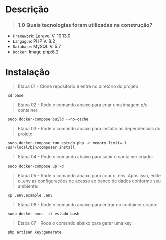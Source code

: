 # Descrição

   > ### 1.0 Quais tecnologias foram utilizadas na construção?
   - `Framework`: Laravel V. 10.13.0
   - `Langague`: PHP V. 8.2
   - `Database`: MySQL V. 5.7
   - `Docker`: Image php:8.2
    
# Instalação

>    Etapa 01 - Clone repositório e entre no diretório do projeto
    
     cd base
    
>    Etapa 02 - Rode o comando abaixo para criar uma imagem p/o container:
    
     sudo docker-compose build --no-cache
    
>    Etapa 03 - Rode o comando abaixo para instalar as dependências do projeto:
    
     sudo docker-compose run estudo php -d memory_limit=-1 /usr/local/bin/composer install

>    Etapa 04 - Rode o comando abaixo para subir o container criado:

     sudo docker-compose up -d

>    Etapa 05 - Rode o comando abaixo para criar o .env. Após isso, edite o .env as configurações de acesso ao  banco de dados conforme seu ambiente:

     cp .env.example .env
    
>    Etapa 06 - Rode o comando abaixo para entrar no container criado:
    
     sudo docker exec -it estudo bash

>    Etapa 07 - Rode o comando abaixo para gerar uma key 
    
     php artisan key:generate